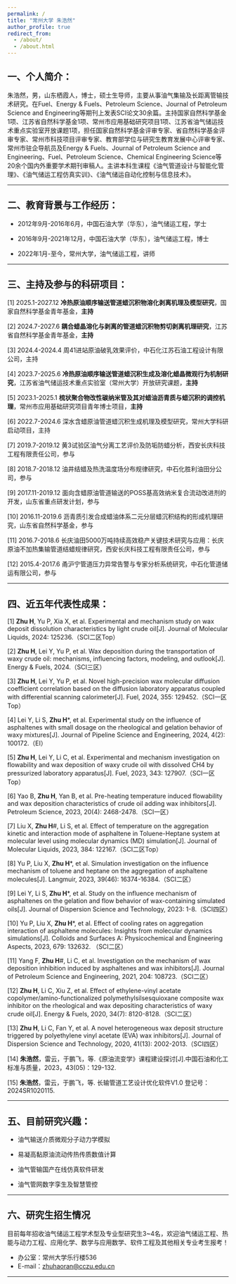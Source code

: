 ```yaml
---
permalink: /
title: "常州大学 朱浩然"
author_profile: true
redirect_from: 
  - /about/
  - /about.html
---
```



## 一、个人简介：

朱浩然，男，山东栖霞人，博士，硕士生导师，主要从事油气集输及长距离管输技术研究。在Fuel、Energy & Fuels、Petroleum Science、Journal of Petroleum Science and Engineering等期刊上发表SCI论文30余篇。主持国家自然科学基金1项、江苏省自然科学基金1项、常州市应用基础研究项目1项、江苏省油气储运技术重点实验室开放课题1项，担任国家自然科学基金评审专家、省自然科学基金评审专家、常州市科技项目评审专家、教育部学位与研究生教育发展中心评审专家、常州市驻企导航员及Energy & Fuels、Journal of Petroleum Science and Engineering、Fuel、Petroleum Science、Chemical Engineering Science等20余个国内外重要学术期刊审稿人。主讲本科生课程《油气管道设计与智能化管理》、《油气储运工程仿真实训》、《油气储运自动化控制与信息技术》。

---

## 二、教育背景与工作经历：

- 2012年9月-2016年6月，中国石油大学（华东），油气储运工程，学士

- 2016年9月-2021年12月，中国石油大学（华东），油气储运工程，博士

- 2022年1月-至今，常州大学，油气储运工程，讲师

---

## 三、主持及参与的科研项目：

[1] 2025.1-2027.12 **冷热原油顺序输送管道蜡沉积物溶化剥离机理及模型研究**，国家自然科学基金青年基金，**主持**

[2] 2024.7-2027.6 **耦合蜡晶溶化与剥离的管道蜡沉积物剪切剥离机理研究**，江苏省自然科学基金青年基金，**主持**

[3] 2024.4-2024.4 周41进站原油破乳效果评价，中石化江苏石油工程设计有限公司，主持

[4] 2023.7-2025.6 **冷热原油顺序输送管道蜡沉积生成及溶化蜡晶微观行为机制研究**，江苏省油气储运技术重点实验室（常州大学）开放研究课题，**主持**

[5] 2023.1-2025.1 **梳状聚合物改性碳纳米管及其对蜡油沥青质与蜡沉积的调控机理**，常州市应用基础研究项目青年博士项目，**主持**

[6] 2022.7-2024.6 深水含蜡原油管道蜡沉积生成机理及模型研究，常州大学科研启动项目，主持

[7] 2019.7-2019.12 黄3试验区油气分离工艺评价及防垢防蜡分析，西安长庆科技工程有限责任公司，参与

[8] 2018.7-2018.12 油井结蜡及热洗温度场分布规律研究，中石化胜利油田分公司，参与

[9] 2017.11-2019.12 面向含蜡原油管道输送的POSS基高效纳米复合流动改进剂的开发，山东省重点研发计划，参与

[10] 2016.11-2019.6 沥青质引发合成蜡油体系二元分层蜡沉积结构的形成机理研究，山东省自然科学基金，参与

[11] 2016.7-2018.6 长庆油田5000万吨持续高效稳产关键技术研究与应用：长庆原油不加热集输管道结蜡规律研究，西安长庆科技工程有限责任公司，参与

[12] 2015.4-2017.6 甬沪宁管道压力异常告警与专家分析系统研究，中石化管道储运有限公司，参与

---

## 四、近五年代表性成果：

[1] **Zhu H**, Yu P, Xia X, et al. Experimental and mechanism study on wax deposit dissolution characteristics by light crude oil[J]. Journal of Molecular Liquids, 2024: 125236.（SCI二区Top）

[2] **Zhu H**, Lei Y, Yu P, et al. Wax deposition during the transportation of waxy crude oil: mechanisms, influencing factors, modeling, and outlook[J]. Energy & Fuels, 2024.（SCI三区）

[3] **Zhu H**, Lei Y, Yu P, et al. Novel high-precision wax molecular diffusion coefficient correlation based on the diffusion laboratory apparatus coupled with differential scanning calorimeter[J]. Fuel, 2024, 355: 129452.（SCI一区Top）

[4] Lei Y, Li S, **Zhu H***, et al. Experimental study on the influence of asphaltenes with small dosage on the rheological and gelation behavior of waxy mixtures[J]. Journal of Pipeline Science and Engineering, 2024, 4(2): 100172.（EI）

[5] **Zhu H**, Lei Y, Li C, et al. Experimental and mechanism investigation on flowability and wax deposition of waxy crude oil with dissolved CH4 by pressurized laboratory apparatus[J]. Fuel, 2023, 343: 127907.（SCI一区Top）

[6] Yao B, **Zhu H**, Yan B, et al. Pre-heating temperature induced flowability and wax deposition characteristics of crude oil adding wax inhibitors[J]. Petroleum Science, 2023, 20(4): 2468-2478.（SCI一区）

[7] Liu X, **Zhu H**#, Li S, et al. Effect of temperature on the aggregation kinetic and interaction mode of asphaltene in Toluene-Heptane system at molecular level using molecular dynamics (MD) simulation[J]. Journal of Molecular Liquids, 2023, 384: 122167.（SCI二区Top）

[8] Yu P, Liu X, **Zhu H***, et al. Simulation investigation on the influence mechanism of toluene and heptane on the aggregation of asphaltene molecules[J]. Langmuir, 2023, 39(46): 16374-16384.（SCI二区）

[9] Lei Y, Li S, **Zhu H***, et al. Study on the influence mechanism of asphaltenes on the gelation and flow behavior of wax-containing simulated oils[J]. Journal of Dispersion Science and Technology, 2023: 1-8.（SCI四区）

[10] Yu P, Liu X, **Zhu H***, et al. Effect of cooling rates on aggregation interaction of asphaltene molecules: Insights from molecular dynamics simulations[J]. Colloids and Surfaces A: Physicochemical and Engineering Aspects, 2023, 679: 132632. （SCI二区）

[11] Yang F, **Zhu H**#, Li C, et al. Investigation on the mechanism of wax deposition inhibition induced by asphaltenes and wax inhibitors[J]. Journal of Petroleum Science and Engineering, 2021, 204: 108723.（SCI二区）

[12] **Zhu H**, Li C, Xiu Z, et al. Effect of ethylene-vinyl acetate copolymer/amino-functionalized polymethylsilsesquioxane composite wax inhibitor on the rheological and wax depositing characteristics of waxy crude oil[J]. Energy & Fuels, 2020, 34(7): 8120-8128.（SCI二区）

[13] **Zhu H**, Li C, Fan Y, et al. A novel heterogeneous wax deposit structure triggered by polyethylene vinyl acetate (EVA) wax inhibitors[J]. Journal of Dispersion Science and Technology, 2020, 41(13): 2002-2013.（SCI四区）

[14] **朱浩然**，雷云，于鹏飞，等.《原油流变学》课程建设探讨[J].中国石油和化工标准与质量，2023，43(05)：129-132.

[15] **朱浩然**，雷云，于鹏飞，等. 长输管道工艺设计优化软件V1.0 登记号：2024SR1020115.

---

## 五、目前研究兴趣：

- 油气输送介质微观分子动力学模拟

- 易凝高黏原油流动传热传质数值计算

- 油气管输国产在线仿真软件研发

- 油气管网数字孪生及智慧管控

---

## 六、研究生招生情况

目前每年招收油气储运工程学术型及专业型研究生3~4名，欢迎油气储运工程、热能与动力工程、应用化学、数学与应用数学、软件工程及其他相关专业考生报考！

- 办公室：常州大学乐行楼536
- E-mail：zhuhaoran@cczu.edu.cn

---
